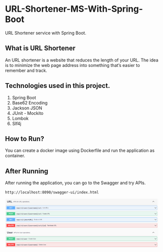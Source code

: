 # URL-Shortener-MS-With-Spring-Boot
URL Shortener service with Spring Boot.

## What is URL Shortener
An URL shortener is a website that reduces the length of your URL. The idea is to minimize the web page address into something that’s easier to remember and track. 

## Technologies used in this project.
1. Spring Boot
2. Base62 Encoding
3. Jackson JSON
4. JUnit - Mockito
5. Lombok
6. Slf4j

## How to Run?
You can create a docker image using Dockerfile and run the application as container.

## After Running
After running the application, you can go to the Swagger and try APIs.

```
http://localhost:8090/swagger-ui/index.html
```
![---](/images/image1.png)
